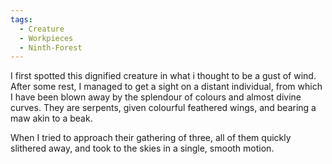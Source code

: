 ```yaml
---
tags:
  - Creature
  - Workpieces
  - Ninth-Forest
---
```

I first spotted this dignified creature in what i thought to be a gust of wind. After some rest, I managed to get a sight on a distant individual, from which I have been blown away by the splendour of colours and almost divine curves. 
They are serpents, given colourful feathered wings, and bearing a maw akin to a beak.

When I tried to approach their gathering of three, all of them quickly slithered away, and took to the skies in a single, smooth motion. 